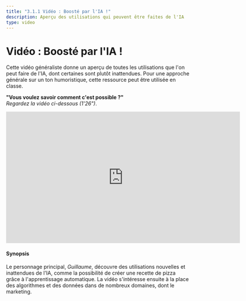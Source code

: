 ```yaml
---
title: "3.1.1 Vidéo : Boosté par l'IA !"
description: Aperçu des utilisations qui peuvent être faites de l'IA
type: video
---
```

# Vidéo : Boosté par l'IA !

Cette vidéo généraliste donne un aperçu de toutes les utilisations que l'on peut faire de l'IA, dont certaines sont plutôt inattendues.
Pour une approche générale sur un ton humoristique, cette ressource peut être utilisée en classe.

**"Vous voulez savoir comment c'est possible ?"**  
_Regardez la vidéo ci-dessous (1'26")_.

<center><iframe width="640" height="360" src="https://www.youtube.com/embed/97ZljRHjJq8?rel=0&showinfo=0&cc_load_policy=1&hl=en&modestbranding=1" frameborder="0" allowfullscreen></iframe></center>

#### Synopsis
Le personnage principal, _Guillaume_, découvre des utilisations nouvelles et inattendues de l'IA, comme la possibilité de créer une recette de pizza grâce à l'apprentissage automatique. La vidéo s'intéresse ensuite à la place des algorithmes et des données dans de nombreux domaines, dont le marketing.
